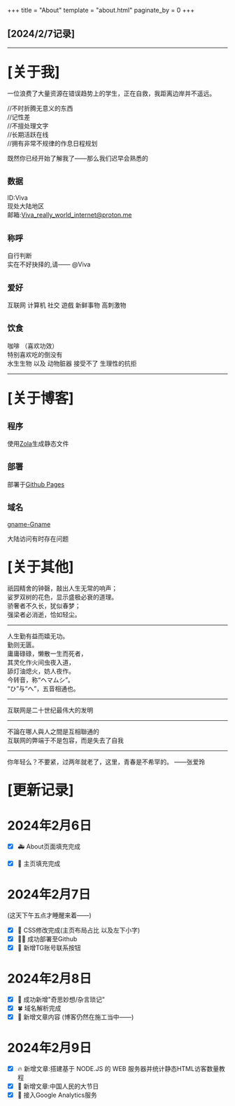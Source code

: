+++
title = "About"
template = "about.html"
paginate_by = 0
+++

[2024/2/7记录]
------------------------------------------

--------------------------------------------------------------------------

<font size=6>[关于我]</font>
--------------------------------------

一位浪费了大量资源在错误趋势上的学生，正在自救，我距离边岸并不遥远。

//不时折腾无意义的东西
<br>
//记性差
<br>
//不擅处理文字
<br>
//长期活跃在线
<br>
//拥有非常不规律的作息日程规划
<br>

既然你已经开始了解我了——那么我们迟早会熟悉的



<font size=4>数据</font>
-

ID:Viva
<br>
现处大陆地区
<br>
邮箱:Viva_really_world_internet@proton.me



<font size=4>称呼</font>
-------------------------------
自行判断
<br>
实在不好抉择的,请—— @Viva    





<font size=4>爱好</font>
-------------------------------

互联网 计算机 社交 遊戲   新鲜事物 高刺激物



<font size=4>饮食</font>
-

 咖啡  （喜欢功效）
<br>
特别喜欢吃的倒没有
<br>
水生生物 以及 动物脏器 接受不了 生理性的抗拒


-----------------------


<font size=6>[关于博客]</font>
---------------------------------------


<font size=4>程序</font>
-------------------------------------



使用[Zola](https://github.com/getzola/zola)生成静态文件


<font size=4>部署</font>
-

部署于[Github Pages](https://pages.github.com/)

<font size=4>域名</font>
-

[gname-Gname](https://pages.github.com/)

大陆访问有时存在问题

<font size=6>[关于其他]</font>
--------------------------------------

祇园精舍的钟磬，敲出人生无常的响声；
<br>
娑罗双树的花色，显示盛极必衰的道理。
<br>
骄奢者不久长，犹似春梦；
<br>
强梁者必消逝，恰如轻尘。

---------------------------------------------------------------

人生勤有益而嬉无功。
<br>
勤则无匮。
<br>
庸庸碌碌，懒散一生而死者，
<br>
其灵化作火间虫夜入道，
<br>
舔灯油熄火，妨人夜作。
<br>
今转音，称“ヘマムシ”。
<br>
“ひ”与“へ”，五音相通也。

----------

互联网是二十世纪最伟大的发明

----------------------------

不論在哪人與人之間是互相聯通的
<br>
互联网的弊端于不是包容，而是失去了自我

-------------------------------------

你年轻么？不要紧，过两年就老了，这里，青春是不希罕的。  ——张爱玲


<font size=6>[更新记录]</font>
--------------------------------------

# 2024年2月6日

- [x] 🚑 About页面填充完成
- [x] 🎉 主页填充完成


# 2024年2月7日
(这天下午五点才睡醒来着——)
- [x] 🏁 CSS修改完成(主页布局占比 以及左下小字)  
- [x] 💃🏻 成功部署至Github
- [x] 📝 新增TG账号联系按钮

# 2024年2月8日
- [x] 🎉 成功新增"奇思妙想/杂言琐记"
- [x] 🍀 域名解析完成
- [x] 🦑 新增文章内容 (博客仍然在施工当中——)

# 2024年2月9日

- [x] 🔥 新增文章:搭建基于 NODE.JS 的 WEB 服务器并统计静态HTML访客数量教程
- [x] 💨 新增文章:中国人民的大节日
- [x] 🚒 接入Google Analytics服务
